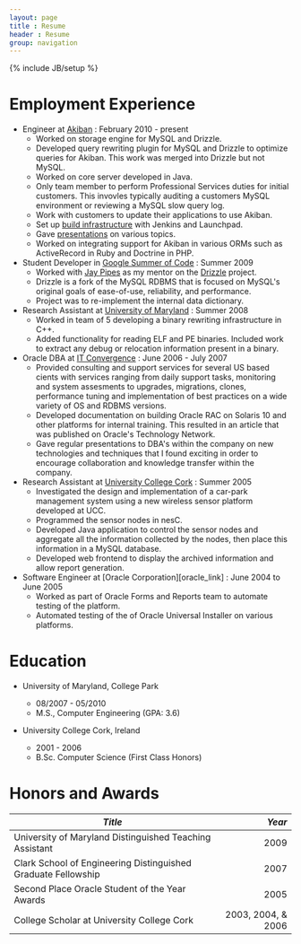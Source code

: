 ```yaml
---
layout: page
title : Resume
header : Resume
group: navigation
---
```

{% include JB/setup %}

# Employment Experience

* Engineer at [Akiban][akiban_link] : February 2010 - present
  * Worked on storage engine for MySQL and Drizzle.
  * Developed query rewriting plugin for MySQL and Drizzle to optimize queries for Akiban. This work was merged into Drizzle but not MySQL.
  * Worked on core server developed in Java.
  * Only team member to perform Professional Services duties for initial customers. This invovles typically auditing a customers MySQL environment or reviewing a MySQL slow query log. 
  * Work with customers to update their applications to use Akiban.
  * Set up [build infrastructure][jenkins_blog] with Jenkins and Launchpad.
  * Gave [presentations][slides_link] on various topics.
  * Worked on integrating support for Akiban in various ORMs such as ActiveRecord in Ruby and Doctrine in PHP.
* Student Developer in [Google Summer of Code][gsoc_link] : Summer 2009
  * Worked with [Jay Pipes][jay_link] as my mentor on the [Drizzle][drizzle_link] project.
  * Drizzle is a fork of the MySQL RDBMS that is focused on MySQL's original goals of ease-of-use, reliability, and performance.
  * Project was to re-implement the internal data dictionary.
* Research Assistant at [University of Maryland][umd_link] : Summer 2008
  * Worked in team of 5 developing a binary rewriting infrastructure in C++.
  * Added functionality for reading ELF and PE binaries. Included work to extract any debug or relocation information present in a binary.
* Oracle DBA at [IT Convergence][itc_link] : June 2006 - July 2007
  * Provided consulting and support services for several US based cients with services ranging from daily support tasks, monitoring and system assesments to upgrades, migrations, clones, performance tuning and implementation of best practices on a wide variety of OS and RDBMS versions.
  * Developed documentation on building Oracle RAC on Solaris 10 and other platforms for internal training. This resulted in an article that was published on Oracle's Technology Network.
  * Gave regular presentations to DBA's within the company on new technologies and techniques that I found exciting in order to encourage collaboration and knowledge transfer within the company.
* Research Assistant at [University College Cork][ucc_link] : Summer 2005
  * Investigated the design and implementation of a car-park management system using a new wireless sensor platform developed at UCC.
  * Programmed the sensor nodes in nesC.
  * Developed Java application to control the sensor nodes and aggregate all the information collected by the nodes, then place this information in a MySQL database.
  * Developed web frontend to display the archived information and allow report generation.
* Software Engineer at [Oracle Corporation][oracle_link] : June 2004 to June 2005
  * Worked as part of Oracle Forms and Reports team to automate testing of the platform.
  * Automated testing of the of Oracle Universal Installer on various platforms.

# Education

* University of Maryland, College Park
  * 08/2007 - 05/2010
  * M.S., Computer Engineering (GPA: 3.6)



* University College Cork, Ireland
  * 2001 - 2006
  * B.Sc. Computer Science (First Class Honors)

# Honors and Awards

*Title* | *Year*
--- | ---:
University of Maryland Distinguished Teaching Assistant | 2009
Clark School of Engineering Distinguished Graduate Fellowship | 2007
Second Place Oracle Student of the Year Awards | 2005
College Scholar at University College Cork | 2003, 2004, & 2006

[akiban_link]: http://akiban.com
[gsoc_link]: https://developers.google.com/open-source/soc/
[umd_link]: http://umd.edu/
[itc_link]: http://itconvergence.com/
[ucc_link]: http://ucc.ie/
[jay_link]: http://www.joinfu.com/
[drizzle_link]: http://www.drizzle.org/
[slides_link]: https://speakerdeck.com/posulliv
[jenkins_blog]: http://www.akiban.com/blog/2011/07/07/jenkins-and-launchpad-usage-at-akiban/#.URsM41pARQQ
